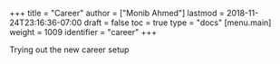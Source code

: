 +++
title = "Career"
author = ["Monib Ahmed"]
lastmod = 2018-11-24T23:16:36-07:00
draft = false
toc = true
type = "docs"
[menu.main]
  weight = 1009
  identifier = "career"
+++

Trying out the new career setup
